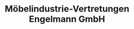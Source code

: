 ---
title: "Möbelindustrie-Vertretungen Engelmann GmbH"
url: /steinheim/moebelindustrie-vertretungen-engelmann-gmbh/
shop: Möbel
---